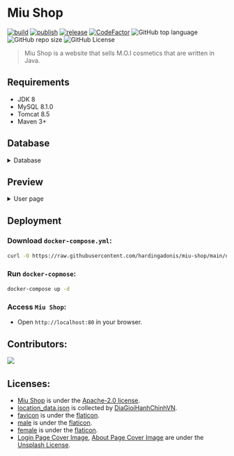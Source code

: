 # Miu Shop
[![build](https://github.com/hardingadonis/miu-shop/actions/workflows/build.yml/badge.svg)](https://github.com/hardingadonis/miu-shop/actions/workflows/build.yml)
[![publish](https://github.com/hardingadonis/miu-shop/actions/workflows/publish.yml/badge.svg)](https://github.com/hardingadonis/miu-shop/actions/workflows/publish.yml)
[![release](https://github.com/hardingadonis/miu-shop/actions/workflows/release.yml/badge.svg)](https://github.com/hardingadonis/miu-shop/actions/workflows/release.yml)
[![CodeFactor](https://www.codefactor.io/repository/github/hardingadonis/miu-shop/badge)](https://www.codefactor.io/repository/github/hardingadonis/miu-shop)
![GitHub top language](https://img.shields.io/github/languages/top/hardingadonis/miu-shop)
![GitHub repo size](https://img.shields.io/github/repo-size/hardingadonis/miu-shop)
![GitHub License](https://img.shields.io/github/license/hardingadonis/miu-shop)
> Miu Shop is a website that sells M.O.I cosmetics that are written in Java.


## Requirements
- JDK 8
- MySQL 8.1.0
- Tomcat 8.5
- Maven 3+


## Database
<details>
  <summary>Database</summary>

  <div style="margin-top: 20px">
    <a href="https://github.com/hardingadonis/miu-shop">
      <img src="preview/database/database.svg"/>
    </a>
  </div>
</details>


## Preview
<details>
  <summary>User page</summary>

  <div style="margin-top: 20px">
    <a href="https://github.com/hardingadonis/miu-shop">
      <img src="preview/user/about.png"/>
    </a>
    <a href="https://github.com/hardingadonis/miu-shop">
      <img src="preview/user/add-address.png"/>
    </a>
    <a href="https://github.com/hardingadonis/miu-shop">
      <img src="preview/user/cart.png"/>
    </a>
    <a href="https://github.com/hardingadonis/miu-shop">
      <img src="preview/user/change-password.png"/>
    </a>
    <a href="https://github.com/hardingadonis/miu-shop">
      <img src="preview/user/checkout.png"/>
    </a>
    <a href="https://github.com/hardingadonis/miu-shop">
      <img src="preview/user/home.png"/>
    </a>
    <a href="https://github.com/hardingadonis/miu-shop">
      <img src="preview/user/login.png"/>
    </a>
    <a href="https://github.com/hardingadonis/miu-shop">
      <img src="preview/user/product.png"/>
    </a>
    <a href="https://github.com/hardingadonis/miu-shop">
      <img src="preview/user/profile.png"/>
    </a>
    <a href="https://github.com/hardingadonis/miu-shop">
      <img src="preview/user/purchase-history.png"/>
    </a>
    <a href="https://github.com/hardingadonis/miu-shop">
      <img src="preview/user/purchase-history-detail.png"/>
    </a>
    <a href="https://github.com/hardingadonis/miu-shop">
      <img src="preview/user/register.png"/>
    </a>
    <a href="https://github.com/hardingadonis/miu-shop">
      <img src="preview/user/search.png"/>
    </a>
    <a href="https://github.com/hardingadonis/miu-shop">
      <img src="preview/user/vnpay.png"/>
    </a>
  </div>
</details>

## Deployment
### Download `docker-compose.yml`:
```bash
curl -O https://raw.githubusercontent.com/hardingadonis/miu-shop/main/docker-compose.yml
```
### Run `docker-copmose`:
```bash
docker-compose up -d
```
### Access `Miu Shop`:
- Open `http://localhost:80` in your browser.

## Contributors:

<a href="https://github.com/hardingadonis/miu-shop/graphs/contributors">
  <img src="https://contrib.rocks/image?repo=hardingadonis/miu-shop" />
</a>


## Licenses:
- [Miu Shop](https://github.com/hardingadonis/miu-shop) is under the [Apache-2.0 license](https://github.com/hardingadonis/miu-shop/blob/main/LICENSE).
- [location_data.json](https://raw.githubusercontent.com/hardingadonis/miu-shop/main/database/location_data.json) is collected by [DiaGioiHanhChinhVN](https://github.com/kenzouno1/DiaGioiHanhChinhVN).
- [favicon](https://github.com/hardingadonis/miu-shop/blob/main/src/main/webapp/assets/images/favicon/favicon.png) is under the [flaticon](https://www.flaticon.com/free-icon/cosmetics_3194619).
- [male](https://github.com/hardingadonis/miu-shop/blob/main/src/main/webapp/assets/images/avatars/male.webp) is under the [flaticon](https://www.flaticon.com/free-icon/man_3741578).
- [female](https://github.com/hardingadonis/miu-shop/blob/main/src/main/webapp/assets/images/avatars/female.webp) is under the [flaticon](https://www.flaticon.com/free-icon/woman_3741715).
- [Login Page Cover Image](https://unsplash.com/photos/white-and-orange-plastic-bottle-7tDGb3HrITg), [About Page Cover Image](https://unsplash.com/photos/assorted-make-up-brushes-closed-up-photography-pxax5WuM7eY) are under the [Unsplash License](https://unsplash.com/license).